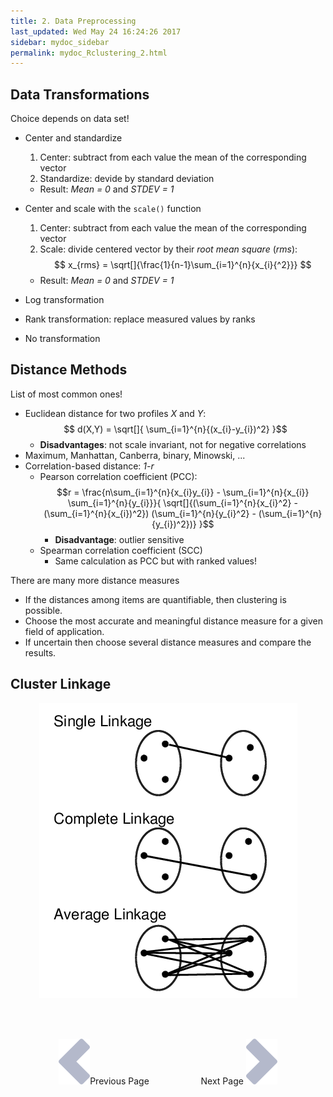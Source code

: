```yaml
---
title: 2. Data Preprocessing
last_updated: Wed May 24 16:24:26 2017
sidebar: mydoc_sidebar
permalink: mydoc_Rclustering_2.html
---
```


## Data Transformations

Choice depends on data set!
	
- Center and standardize
    1. Center: subtract from each value the mean of the corresponding vector
	2.  Standardize: devide by standard deviation
	- Result: _Mean = 0_ and _STDEV = 1_

- Center and scale with the `scale()` function
    1. Center: subtract from each value the mean of the corresponding vector
	2. Scale: divide centered vector by their _root mean square_ (_rms_):
    $$ x_{rms} = \sqrt[]{\frac{1}{n-1}\sum_{i=1}^{n}{x_{i}{^2}}} $$
    - Result: _Mean = 0_ and _STDEV = 1_

- Log transformation 
- Rank transformation: replace measured values by ranks 
- No transformation

## Distance Methods

List of most common ones!

- Euclidean distance for two profiles _X_ and _Y_:
  $$ d(X,Y) = \sqrt[]{ \sum_{i=1}^{n}{(x_{i}-y_{i})^2} }$$
    - __Disadvantages__: not scale invariant, not for negative correlations
- Maximum, Manhattan, Canberra, binary, Minowski, ...
- Correlation-based distance: _1-r_
    - Pearson correlation coefficient (PCC):
	  $$r = \frac{n\sum_{i=1}^{n}{x_{i}y_{i}} - \sum_{i=1}^{n}{x_{i}} \sum_{i=1}^{n}{y_{i}}}{ \sqrt[]{(\sum_{i=1}^{n}{x_{i}^2} - (\sum_{i=1}^{n}{x_{i})^2}) (\sum_{i=1}^{n}{y_{i}^2} - (\sum_{i=1}^{n}{y_{i})^2})} }$$
        - __Disadvantage__: outlier sensitive 
	- Spearman correlation coefficient (SCC)
	    - Same calculation as PCC but with ranked values!

There are many more distance measures

- If the distances among items are quantifiable, then clustering is possible.
- Choose the most accurate and meaningful distance measure for a given field of application.
- If uncertain then choose several distance measures and compare the results. 

## Cluster Linkage

<center><img title="cluster linkage" src="./pages/mydoc/Rclustering_files/linkage.png" ></center>

<br><br><center><a href="mydoc_Rclustering_1.html"><img src="images/left_arrow.png" alt="Previous page."></a>Previous Page &nbsp; &nbsp; &nbsp; &nbsp; &nbsp; &nbsp; &nbsp; &nbsp; &nbsp; &nbsp; Next Page
<a href="mydoc_Rclustering_3.html"><img src="images/right_arrow.png" alt="Next page."></a></center>
